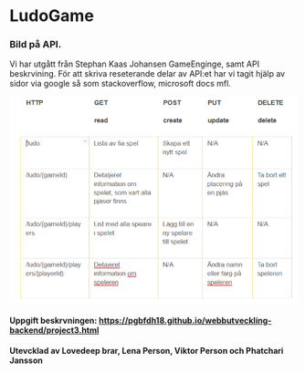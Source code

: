 # LudoGame



### Bild på API.  
Vi har utgått från Stephan Kaas Johansen GameEnginge, samt API beskrvining. För att skriva reseterande delar av API:et har vi tagit hjälp av sidor via google så som stackoverflow, microsoft docs mfl.
<p align="center">
  <a href="https://github.com/Gatai/LudoGame">
    <img src="Ludo-Webb-Api/docs/API.PNG" width="750px">
  </a>
</p>



#### Uppgift beskrvningen: https://pgbfdh18.github.io/webbutveckling-backend/project3.html

#### Utevcklad av Lovedeep brar, Lena Person, Viktor Person och Phatchari Jansson
